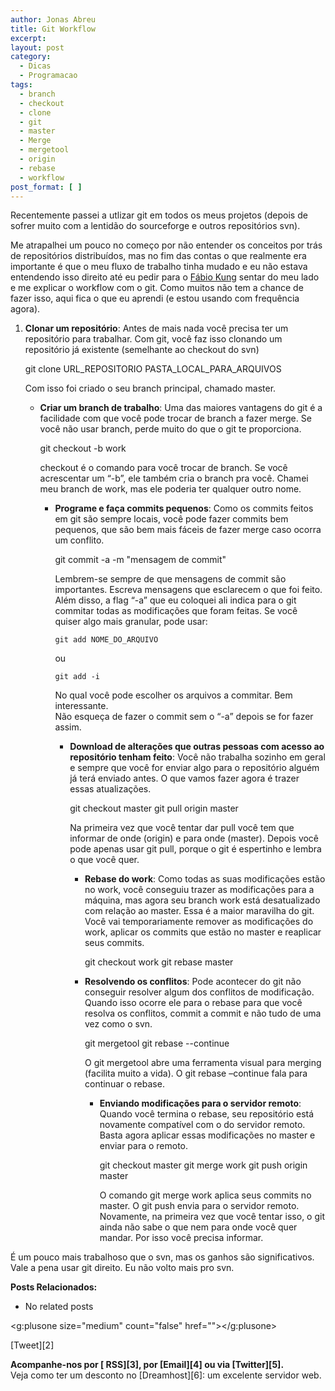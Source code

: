 ```yaml
---
author: Jonas Abreu
title: Git Workflow
excerpt:
layout: post
category:
  - Dicas
  - Programacao
tags:
  - branch
  - checkout
  - clone
  - git
  - master
  - Merge
  - mergetool
  - origin
  - rebase
  - workflow
post_format: [ ]
---
```

Recentemente passei a utlizar git em todos os meus projetos (depois de sofrer muito com a lentidão do sourceforge e outros repositórios svn).

Me atrapalhei um pouco no começo por não entender os conceitos por trás de repositórios distribuídos, mas no fim das contas o que realmente era importante é que o meu fluxo de trabalho tinha mudado e eu não estava entendendo isso direito até eu pedir para o [Fábio Kung][1] sentar do meu lado e me explicar o workflow com o git. Como muitos não tem a chance de fazer isso, aqui fica o que eu aprendi (e estou usando com frequência agora).

1.  **Clonar um repositório**: Antes de mais nada você precisa ter um repositório para trabalhar. Com git, você faz isso clonando um repositório já existente (semelhante ao checkout do svn)</p> 
        git clone URL_REPOSITORIO PASTA_LOCAL_PARA_ARQUIVOS
        
    
    Com isso foi criado o seu branch principal, chamado master. </li> 
    *   **Criar um branch de trabalho**: Uma das maiores vantagens do git é a facilidade com que você pode trocar de branch a fazer merge. Se você não usar branch, perde muito do que o git te proporciona.</p> 
            git checkout -b work
            
        
        checkout é o comando para você trocar de branch. Se você acrescentar um “-b”, ele também cria o branch pra você. Chamei meu branch de work, mas ele poderia ter qualquer outro nome. </li> 
        *   **Programe e faça commits pequenos**: Como os commits feitos em git são sempre locais, você pode fazer commits bem pequenos, que são bem mais fáceis de fazer merge caso ocorra um conflito.</p> 
                git commit -a -m "mensagem de commit"
                
            
            Lembrem-se sempre de que mensagens de commit são importantes. Escreva mensagens que esclarecem o que foi feito.  
            Além disso, a flag “-a” que eu coloquei ali indica para o git commitar todas as modificações que foram feitas. Se você quiser algo mais granular, pode usar:
            
                git add NOME_DO_ARQUIVO
                
            
            ou
            
                git add -i
                
            
            No qual você pode escolher os arquivos a commitar. Bem interessante.  
            Não esqueça de fazer o commit sem o “-a” depois se for fazer assim. </li> 
            *   **Download de alterações que outras pessoas com acesso ao repositório tenham feito**: Você não trabalha sozinho em geral e sempre que você for enviar algo para o repositório alguém já terá enviado antes. O que vamos fazer agora é trazer essas atualizações.</p> 
                    git checkout master
                    git pull origin master
                    
                
                Na primeira vez que você tentar dar pull você tem que informar de onde (origin) e para onde (master). Depois você pode apenas usar git pull, porque o git é espertinho e lembra o que você quer. </li> 
                *   **Rebase do work**: Como todas as suas modificações estão no work, você conseguiu trazer as modificações para a máquina, mas agora seu branch work está desatualizado com relação ao master. Essa é a maior maravilha do git. Você vai temporariamente remover as modificações do work, aplicar os commits que estão no master e reaplicar seus commits.</p> 
                        git checkout work
                        git rebase master
                        
                
                *   **Resolvendo os conflitos**: Pode acontecer do git não conseguir resolver algum dos conflitos de modificação. Quando isso ocorre ele para o rebase para que você resolva os conflitos, commit a commit e não tudo de uma vez como o svn.</p> 
                        git mergetool
                        git rebase --continue
                        
                    
                    O git mergetool abre uma ferramenta visual para merging (facilita muito a vida). O git rebase –continue fala para continuar o rebase. </li> 
                    *   **Enviando modificações para o servidor remoto**: Quando você termina o rebase, seu repositório está novamente compatível com o do servidor remoto. Basta agora aplicar essas modificações no master e enviar para o remoto.</p> 
                            git checkout master
                            git merge work
                            git push origin master
                            
                        
                        O comando git merge work aplica seus commits no master. O git push envia para o servidor remoto. Novamente, na primeira vez que você tentar isso, o git ainda não sabe o que nem para onde você quer mandar. Por isso você precisa informar. </li> </ol> 
                        É um pouco mais trabalhoso que o svn, mas os ganhos são significativos. Vale a pena usar git direito. Eu não volto mais pro svn.
                        
                        **Posts Relacionados:** 
                        *   No related posts
                        
                        <g:plusone size="medium" count="false" href=""></g:plusone> 
                        
                        [Tweet][2] 
                        
                        
                        
                        
                        
                        **Acompanhe-nos por [ RSS][3], por [Email][4] ou via [Twitter][5].**  
                        Veja como ter um desconto no [Dreamhost][6]: um excelente servidor web.

 [1]: http://fabiokung.com





